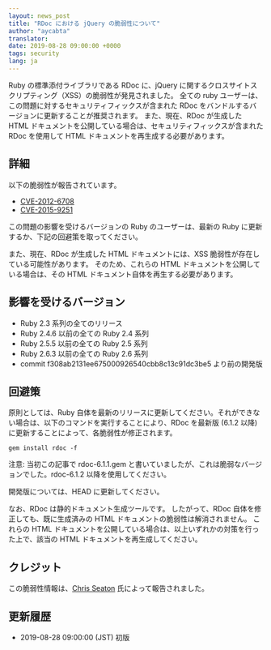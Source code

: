 ```yaml
---
layout: news_post
title: "RDoc における jQuery の脆弱性について"
author: "aycabta"
translator:
date: 2019-08-28 09:00:00 +0000
tags: security
lang: ja
---
```


Ruby の標準添付ライブラリである RDoc に、jQuery に関するクロスサイトスクリプティング（XSS）の脆弱性が発見されました。
全ての ruby ユーザーは、この問題に対するセキュリティフィックスが含まれた RDoc をバンドルするバージョンに更新することが推奨されます。
また、現在、RDoc が生成した HTML ドキュメントを公開している場合は、セキュリティフィックスが含まれた RDoc を使用して HTML ドキュメントを再生成する必要があります。

## 詳細

以下の脆弱性が報告されています。

* [CVE-2012-6708](https://nvd.nist.gov/vuln/detail/CVE-2012-6708)
* [CVE-2015-9251](https://nvd.nist.gov/vuln/detail/CVE-2015-9251)

この問題の影響を受けるバージョンの Ruby のユーザーは、最新の Ruby に更新するか、下記の回避策を取ってください。

また、現在、RDoc が生成した HTML ドキュメントには、XSS 脆弱性が存在している可能性があります。
そのため、これらの HTML ドキュメントを公開している場合は、その HTML ドキュメント自体を再生する必要があります。

## 影響を受けるバージョン

* Ruby 2.3 系列の全てのリリース
* Ruby 2.4.6 以前の全ての Ruby 2.4 系列
* Ruby 2.5.5 以前の全ての Ruby 2.5 系列
* Ruby 2.6.3 以前の全ての Ruby 2.6 系列
* commit f308ab2131ee675000926540cbb8c13c91dc3be5 より前の開発版

## 回避策

原則としては、Ruby 自体を最新のリリースに更新してください。それができない場合は、以下のコマンドを実行することにより、RDoc を最新版 (6.1.2 以降) に更新することによって、各脆弱性が修正されます。

```
gem install rdoc -f
```

注意: 当初この記事で rdoc-6.1.1.gem と書いていましたが、これは脆弱なバージョンでした。rdoc-6.1.2 以降を使用してください。

開発版については、HEAD に更新してください。

なお、RDoc は静的ドキュメント生成ツールです。
したがって、RDoc 自体を修正しても、既に生成済みの HTML ドキュメントの脆弱性は解消されません。
これらの HTML ドキュメントを公開している場合は、以上いずれかの対策を行った上で、該当の HTML ドキュメントを再生成してください。

## クレジット

この脆弱性情報は、[Chris Seaton](https://hackerone.com/chrisseaton) 氏によって報告されました。

## 更新履歴

* 2019-08-28 09:00:00 (JST) 初版

